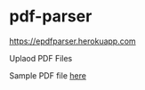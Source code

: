 # pdf-parser



https://epdfparser.herokuapp.com


Uplaod PDF Files

Sample PDF file  [here](https://github.com/bkawan/pdf-parser/blob/master/sample-data/pdf_samples/1_NewCaseList.pdf) 
